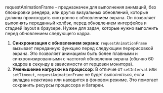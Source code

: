 requestAnimationFrame - предназначен для выполнения анимаций, без блокировки рендера, или других визуальных обновлений, которые должны происходить синхронно с обновлением экрана. 
Он позволяет выполнять переданный колбэк, перед обновлением интерфейса и стадией layout в браузере. Нужен для задач, которые нужно выполнить перед обновлением следующего кадра.

1. **Синхронизация с обновлением экрана**: `requestAnimationFrame` вызывает переданную функцию перед следующим перерисовкой экрана. Это позволяет анимациям быть более плавными и синхронизированными с частотой обновления экрана (обычно 60 кадров в секунду в зависимости от герцовки монитора).
2. **Уменьшение нагрузки на процессор**: В отличие от `setInterval` или `setTimeout`, `requestAnimationFrame` не будет выполняться, если вкладка неактивна или находится в фоновом режиме. Это помогает сохранить ресурсы процессора и батареи.
